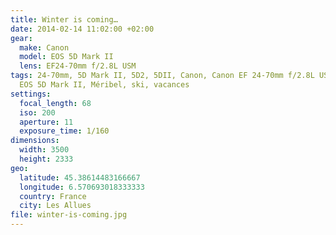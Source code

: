 ```yaml
---
title: Winter is coming…
date: 2014-02-14 11:02:00 +02:00
gear:
  make: Canon
  model: EOS 5D Mark II
  lens: EF24-70mm f/2.8L USM
tags: 24-70mm, 5D Mark II, 5D2, 5DII, Canon, Canon EF 24-70mm f/2.8L USM, Canon
  EOS 5D Mark II, Méribel, ski, vacances
settings:
  focal_length: 68
  iso: 200
  aperture: 11
  exposure_time: 1/160
dimensions:
  width: 3500
  height: 2333
geo:
  latitude: 45.38614483166667
  longitude: 6.570693018333333
  country: France
  city: Les Allues
file: winter-is-coming.jpg
---
```



